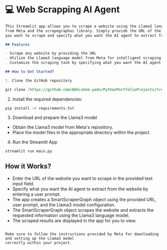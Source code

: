 # 💻 Web Scrapping AI Agent
```markdown
This Streamlit app allows you to scrape a website using the Llama3 language model
from Meta and the scrapegraphai library. Simply provide the URL of the website
you want to scrape and specify what you want the AI agent to extract from the website.

## Features

- Scrape any website by providing the URL
- Utilize the Llama3 language model from Meta for intelligent scraping
- Customize the scraping task by specifying what you want the AI agent to extract

## How to Get Started?

1. Clone the GitHub repository

git clone [https://github.com/Abhishek-yadv/PythonPortfolioProjects/tree/main/WebScraperAIAgent]
```

2. Install the required dependencies:

```
pip install -r requirements.txt
```

3. Download and prepare the Llama3 model

- Obtain the Llama3 model from Meta's repository.
- Place the model files in the appropriate directory within the project.

4. Run the Streamlit App

```
streamlit run main.py
```

## How it Works?

- Enter the URL of the website you want to scrape in the provided text input field.
- Specify what you want the AI agent to extract from the website by entering a user prompt.
- The app creates a SmartScraperGraph object using the provided URL, user prompt, and the Llama3 model configuration.
- The SmartScraperGraph object scrapes the website and extracts the requested information using the Llama3 language model.
- The scraped results are displayed in the app for you to view.

```

Make sure to follow the instructions provided by Meta for downloading and setting up the Llama3 model
correctly within your project.
```
